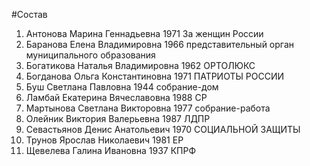 #Состав
1. Антонова Марина Геннадьевна 1971 За женщин России
2. Баранова Елена Владимировна 1966 представительный орган муниципального образования
3. Богатикова Наталья Владимировна 1962 ОРТОЛЮКС
4. Богданова Ольга Константиновна 1971 ПАТРИОТЫ РОССИИ
5. Буш Светлана Павловна 1944 собрание-дом
6. Ламбай Екатерина Вячеславовна 1988 СР
7. Мартынова Светлана Викторовна 1977 собрание-работа
8. Олейник Виктория Валерьевна 1987 ЛДПР
9. Севастьянов Денис Анатольевич 1970 СОЦИАЛЬНОЙ ЗАЩИТЫ
10. Трунов Ярослав Николаевич 1981 ЕР
11. Щевелева Галина Ивановна 1937 КПРФ
